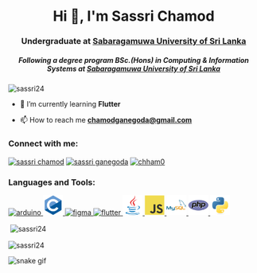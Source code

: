 <h1 align="center">Hi 👋, I'm Sassri Chamod</h1>
<h3 align="center">Undergraduate at <a href="https://www.sab.ac.lk/">Sabaragamuwa University of Sri Lanka</a></h3>
<h5 align="center">Following a degree program BSc.(Hons) in Computing & Information Systems at <a href="https://www.sab.ac.lk/">Sabaragamuwa University of Sri Lanka</a></h5>

<p align="left"> <img src="https://komarev.com/ghpvc/?username=sassri24&label=Profile%20views&color=0e75b6&style=flat" alt="sassri24" /> </p>

- 🌱 I’m currently learning **Flutter**

- 📫 How to reach me **chamodganegoda@gmail.com**

<h3 align="left">Connect with me:</h3>
<p align="left">
<a href="https://linkedin.com/in/sassri chamod" target="blank"><img align="center" src="https://raw.githubusercontent.com/rahuldkjain/github-profile-readme-generator/master/src/images/icons/Social/linked-in-alt.svg" alt="sassri chamod" height="30" width="40" /></a>
<a href="https://fb.com/sassri ganegoda" target="blank"><img align="center" src="https://raw.githubusercontent.com/rahuldkjain/github-profile-readme-generator/master/src/images/icons/Social/facebook.svg" alt="sassri ganegoda" height="30" width="40" /></a>
<a href="https://instagram.com/chham0" target="blank"><img align="center" src="https://raw.githubusercontent.com/rahuldkjain/github-profile-readme-generator/master/src/images/icons/Social/instagram.svg" alt="chham0" height="30" width="40" /></a>
</p>

<h3 align="left">Languages and Tools:</h3>
<p align="left"> <a href="https://www.arduino.cc/" target="_blank" rel="noreferrer"> <img src="https://cdn.worldvectorlogo.com/logos/arduino-1.svg" alt="arduino" width="40" height="40"/> </a> <a href="https://www.cprogramming.com/" target="_blank" rel="noreferrer"> <img src="https://raw.githubusercontent.com/devicons/devicon/master/icons/c/c-original.svg" alt="c" width="40" height="40"/> </a> <a href="https://www.figma.com/" target="_blank" rel="noreferrer"> <img src="https://www.vectorlogo.zone/logos/figma/figma-icon.svg" alt="figma" width="40" height="40"/> </a> <a href="https://flutter.dev" target="_blank" rel="noreferrer"> <img src="https://www.vectorlogo.zone/logos/flutterio/flutterio-icon.svg" alt="flutter" width="40" height="40"/> </a> <a href="https://www.java.com" target="_blank" rel="noreferrer"> <img src="https://raw.githubusercontent.com/devicons/devicon/master/icons/java/java-original.svg" alt="java" width="40" height="40"/> </a> <a href="https://developer.mozilla.org/en-US/docs/Web/JavaScript" target="_blank" rel="noreferrer"> <img src="https://raw.githubusercontent.com/devicons/devicon/master/icons/javascript/javascript-original.svg" alt="javascript" width="40" height="40"/> </a> <a href="https://www.mysql.com/" target="_blank" rel="noreferrer"> <img src="https://raw.githubusercontent.com/devicons/devicon/master/icons/mysql/mysql-original-wordmark.svg" alt="mysql" width="40" height="40"/> </a> <a href="https://www.php.net" target="_blank" rel="noreferrer"> <img src="https://raw.githubusercontent.com/devicons/devicon/master/icons/php/php-original.svg" alt="php" width="40" height="40"/> </a> <a href="https://www.python.org" target="_blank" rel="noreferrer"> <img src="https://raw.githubusercontent.com/devicons/devicon/master/icons/python/python-original.svg" alt="python" width="40" height="40"/> </a> </p>

<p>&nbsp;<img align="center" src="https://github-readme-stats.vercel.app/api?username=sassri24&show_icons=true&locale=en" alt="sassri24" /></p>

<p><img align="center" src="https://github-readme-streak-stats.herokuapp.com/?user=sassri24&" alt="sassri24" /></p>

![snake gif](https://github.com/Sassri24/Sassri24.git/blob/output/github-contribution-grid-snake.gif)
